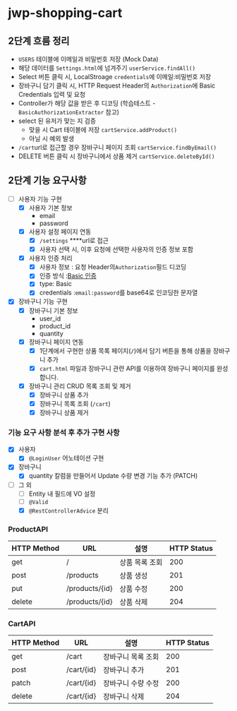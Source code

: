 # jwp-shopping-cart

## 2단계 흐름 정리

- `USERS` 테이블에 이메일과 비밀번호 저장 (Mock Data)
- 해당 데이터를 `Settings.html`에 넘겨주기 `userService.findAll()`
- Select 버튼 클릭 시, LocalStroage `credentials`에 이메일:비밀번호 저장
- 장바구니 담기 클릭 시, HTTP Request Header의 `Authorization`에 Basic Credentials 입력 및 요청
- Controller가 해당 값을 받은 후 디코딩 (학습테스트 - `BasicAuthorizationExtractor` 참고)
- select 된 유저가 맞는 지 검증
    - 맞을 시 Cart 테이블에 저장 `cartService.addProduct()`
    - 아닐 시 예외 발생
- `/cart`url로 접근할 경우 장바구니 페이지 조회 `cartService.findByEmail()`
- DELETE 버튼 클릭 시 장바구니에서 상품 제거 `cartService.deleteById()`

## 2단계 기능 요구사항

- [ ]  사용자 기능 구현
    - [x]  사용자 기본 정보
        - email
        - password
    - [x]  사용자 설정 페이지 연동
        - [x]  `/settings` ****url로 접근
        - [x]  사용자 선택 시, 이후 요청에 선택한 사용자의 인증 정보 포함
    - [x]  사용자 인증 처리
        - [x]  사용자 정보 : 요청 Header의`Authorization`필드 디코딩
        - [x]  인증 방식 :[Basic 인증](https://en.wikipedia.org/wiki/Basic_access_authentication)
        - [x]  type: Basic
        - [x]  credentials :`email:password`를 base64로 인코딩한 문자열

- [x]  장바구니 기능 구현
    - [x]  장바구니 기본 정보
        - user_id
        - product_id
        - quantity
    - [x]  장바구니 페이지 연동
        - [x]  1단계에서 구현한 상품 목록 페이지(**`/`**)에서 담기 버튼을 통해 상품을 장바구니 추가
        - [x]  `cart.html` 파일과 장바구니 관련 API를 이용하여 장바구니 페이지를 완성합니다.
    - [x]  장바구니 관리 CRUD 목록 조회 및 제거
        - [x]  장바구니 상품 추가
        - [x]  장바구니 목록 조회 (`/cart`)
        - [x]  장바구니 상품 제거

### 기능 요구 사항 분석 후 추가 구현 사항

- [x]  사용자
    - [x]  `@LoginUser` 어노테이션 구현
- [x]  장바구니
    - [x]  quantity 칼럼을 만들어서 Update 수량 변경 기능 추가 (PATCH)
- [ ]  그 외
    - [ ]  Entity 내 필드에 VO 설정
    - [ ]  `@Valid`
    - [x]  `@RestControllerAdvice` 분리

### ProductAPI

| HTTP Method | URL            | 설명       | HTTP Status |
|-------------|----------------|----------|-------------|
| get         | /              | 상품 목록 조회 | 200         |
| post        | /products      | 상품 생성    | 201         |
| put         | /products/{id} | 상품 수정    | 200         |
| delete      | /products/{id} | 상품 삭제    | 204         |

### CartAPI

| HTTP Method | URL        | 설명         | HTTP Status |
|-------------|------------|------------|-------------|
| get         | /cart      | 장바구니 목록 조회 | 200         |
| post        | /cart/{id} | 장바구니 추가    | 201         |
| patch       | /cart/{id} | 장바구니 수량 수정 | 200         |
| delete      | /cart/{id} | 장바구니 삭제    | 204         |

